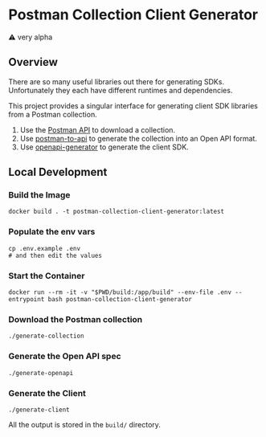 # Postman Collection Client Generator

⚠️ very alpha

## Overview

There are so many useful libraries out there for generating SDKs. Unfortunately
they each have different runtimes and dependencies. 

This project provides a singular interface for generating client SDK libraries from a
Postman collection.

1. Use the [Postman API](https://www.postman.com/postman/workspace/postman-public-workspace/documentation/12959542-c8142d51-e97c-46b6-bd77-52bb66712c9a#647806d5-492a-eded-1df6-6529b5dc685c) to download a collection.
2. Use [postman-to-api](https://joolfe.github.io/postman-to-openapi/) to generate the collection into an Open API format.
3. Use [openapi-generator](https://github.com/OpenAPITools/openapi-generator) to generate the client SDK.

## Local Development

### Build the Image
```
docker build . -t postman-collection-client-generator:latest
```

### Populate the env vars

```
cp .env.example .env
# and then edit the values
```

### Start the Container
```
docker run --rm -it -v "$PWD/build:/app/build" --env-file .env --entrypoint bash postman-collection-client-generator
```

### Download the Postman collection

```
./generate-collection
```

### Generate the Open API spec

```
./generate-openapi
```

### Generate the Client

```
./generate-client
```

All the output is stored in the `build/` directory.
